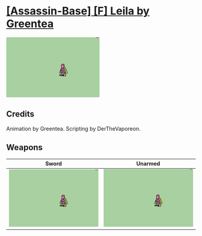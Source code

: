 # [\[Assassin-Base\] \[F\] Leila by Greentea](./)

<img src="./1.%20Sword/Sword_000.png" alt="[Assassin-Base] [F] Leila by Greentea standing" />

## Credits

Animation by Greentea.
Scripting by DerTheVaporeon.

## Weapons


|Sword |Unarmed |
|  :---: | :---: |
| <img alt="Sword animation" src="./1.%20Sword/Sword.gif" /> | <img alt="Unarmed animation" src="./8.%20Unarmed/Unarmed.gif" /> |
